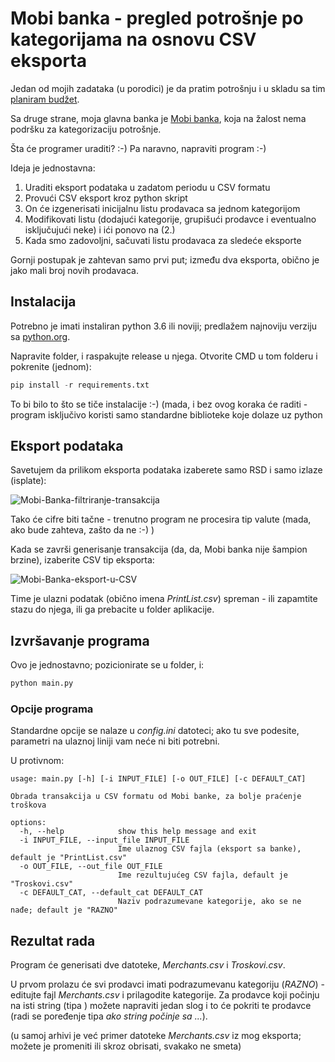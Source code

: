 # Mobi banka - pregled potrošnje po kategorijama na osnovu CSV eksporta

Jedan od mojih zadataka (u porodici) je da pratim potrošnju i u skladu sa tim [planiram budžet](https://www.vesic.org/blog/kucni-budzet-ili-plan-potrosnje-upravljanje-novcem/).

Sa druge strane, moja glavna banka je [Mobi banka](https://online.mobibanka.rs), koja na žalost nema podršku za
kategorizaciju potrošnje.

Šta će programer uraditi? :-) Pa naravno, napraviti program :-)

Ideja je jednostavna:

1. Uraditi eksport podataka u zadatom periodu u CSV formatu
2. Provući CSV eksport kroz python skript
3. On će izgenerisati inicijalnu listu prodavaca sa jednom kategorijom
4. Modifikovati listu (dodajući kategorije, grupišući prodavce i eventualno isključujući neke) i ići ponovo na (2.)
5. Kada smo zadovoljni, sačuvati listu prodavaca za sledeće eksporte

Gornji postupak je zahtevan samo prvi put; između dva eksporta, obično je jako mali broj novih prodavaca.

## Instalacija

Potrebno je imati instaliran python 3.6 ili noviji; predlažem najnoviju verziju sa [python.org](https://www.python.org/).

Napravite folder, i raspakujte release u njega. Otvorite CMD u tom folderu i pokrenite (jednom):

```python
pip install -r requirements.txt
```

To bi bilo to što se tiče instalacije :-) (mada, i bez ovog koraka će raditi - program isključivo koristi samo 
standardne biblioteke koje dolaze uz python

## Eksport podataka

Savetujem da prilikom eksporta podataka izaberete samo RSD i samo izlaze (isplate):

![Mobi-Banka-filtriranje-transakcija](https://user-images.githubusercontent.com/17367063/212486892-31ee4d5d-b83c-4819-a5dd-c88d741bf248.jpg)

Tako će cifre biti tačne - trenutno program ne procesira tip valute (mada, ako bude zahteva, zašto da ne :-) )

Kada se završi generisanje transakcija (da, da, Mobi banka nije šampion brzine), izaberite CSV tip eksporta:

![Mobi-Banka-eksport-u-CSV](https://user-images.githubusercontent.com/17367063/212487052-8685040a-05d2-4e23-87bc-7448f36b111d.jpg)

Time je ulazni podatak (obično imena *PrintList.csv*) spreman - ili zapamtite stazu do njega, ili ga prebacite u folder aplikacije.

## Izvršavanje programa

Ovo je jednostavno; pozicionirate se u folder, i:
```python
python main.py
```
### Opcije programa

Standardne opcije se nalaze u *config.ini* datoteci; ako tu sve podesite, parametri na ulaznoj liniji vam neće ni biti potrebni.

U protivnom:

```
usage: main.py [-h] [-i INPUT_FILE] [-o OUT_FILE] [-c DEFAULT_CAT]

Obrada transakcija u CSV formatu od Mobi banke, za bolje praćenje troškova

options:
  -h, --help            show this help message and exit
  -i INPUT_FILE, --input_file INPUT_FILE
                        Ime ulaznog CSV fajla (eksport sa banke), default je "PrintList.csv"
  -o OUT_FILE, --out_file OUT_FILE
                        Ime rezultujućeg CSV fajla, default je "Troskovi.csv"
  -c DEFAULT_CAT, --default_cat DEFAULT_CAT
                        Naziv podrazumevane kategorije, ako se ne nađe; default je "RAZNO"
 ```
 ## Rezultat rada
 
 Program će generisati dve datoteke, *Merchants.csv* i *Troskovi.csv*. 
 
 U prvom prolazu će svi prodavci imati podrazumevanu kategoriju (*RAZNO*) - editujte fajl *Merchants.csv* i 
 prilagodite kategorije. Za prodavce koji počinju na isti string (tipa ) možete napraviti jedan slog i to će pokriti te 
 prodavce (radi se poređenje tipa *ako string počinje sa ...*).
 
 (u samoj arhivi je već primer datoteke *Merchants.csv* iz mog eksporta; možete je promeniti ili skroz obrisati, 
 svakako ne smeta)

